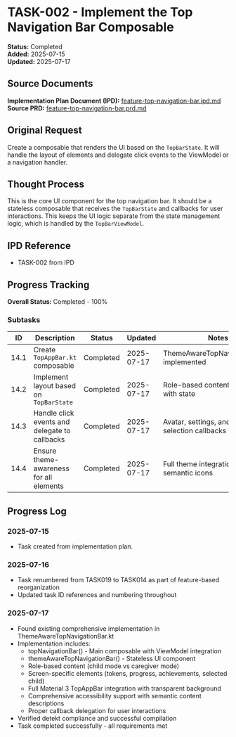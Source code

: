 # TASK-002 - Implement the Top Navigation Bar Composable

**Status:** Completed  
**Added:** 2025-07-15  
**Updated:** 2025-07-17

## Source Documents

**Implementation Plan Document (IPD):** [feature-top-navigation-bar.ipd.md](../feature-top-navigation-bar.ipd.md)
**Source PRD:** [feature-top-navigation-bar.prd.md](../../../docs/product-requirements-documents/feature-top-navigation-bar.prd.md)

## Original Request

Create a composable that renders the UI based on the `TopBarState`. It will handle the layout of elements and delegate click events to the ViewModel or a navigation handler.

## Thought Process

This is the core UI component for the top navigation bar. It should be a stateless composable that receives the `TopBarState` and callbacks for user interactions. This keeps the UI logic separate from the state management logic, which is handled by the `TopBarViewModel`.

## IPD Reference

- TASK-002 from IPD

## Progress Tracking

**Overall Status:** Completed - 100%

### Subtasks

| ID | Description | Status | Updated | Notes |
|----|-------------|--------|---------|-------|
| 14.1 | Create `TopAppBar.kt` composable | Completed | 2025-07-17 | ThemeAwareTopNavigationBar.kt implemented |
| 14.2 | Implement layout based on `TopBarState` | Completed | 2025-07-17 | Role-based content rendering with state |
| 14.3 | Handle click events and delegate to callbacks | Completed | 2025-07-17 | Avatar, settings, and child selection callbacks |
| 14.4 | Ensure theme-awareness for all elements | Completed | 2025-07-17 | Full theme integration with semantic icons |

## Progress Log

### 2025-07-15

- Task created from implementation plan.

### 2025-07-16

- Task renumbered from TASK019 to TASK014 as part of feature-based reorganization
- Updated task ID references and numbering throughout

### 2025-07-17

- Found existing comprehensive implementation in ThemeAwareTopNavigationBar.kt
- Implementation includes:
  - topNavigationBar() - Main composable with ViewModel integration
  - themeAwareTopNavigationBar() - Stateless UI component
  - Role-based content (child mode vs caregiver mode)
  - Screen-specific elements (tokens, progress, achievements, selected child)
  - Full Material 3 TopAppBar integration with transparent background
  - Comprehensive accessibility support with semantic content descriptions
  - Proper callback delegation for user interactions
- Verified detekt compliance and successful compilation
- Task completed successfully - all requirements met
